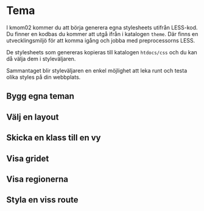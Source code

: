 Tema
=========================

I kmom02 kommer du att börja generera egna stylesheets utifrån LESS-kod. Du finner en kodbas du kommer att utgå ifrån i katalogen `theme`. Där finns en utvecklingsmiljö för att komma igång och jobba med preprocessorns LESS.

De stylesheets som genereras kopieras till katalogen `htdocs/css` och du kan då välja dem i styleväljaren.

Sammantaget blir styleväljaren en enkel möjlighet att leka runt och testa olika styles på din webbplats.



Bygg egna teman
-------------------------


Välj en layout
-------------------------


Skicka en klass till en vy
-------------------------


Visa gridet
-------------------------


Visa regionerna
-------------------------


Styla en viss route
-------------------------
